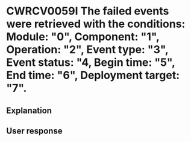 # CWRCV0059I The failed events were retrieved with the conditions: Module: "0", Component: "1", Operation: "2", Event type: "3", Event status: "4, Begin time: "5", End time: "6", Deployment target: "7".

## Explanation

## User response